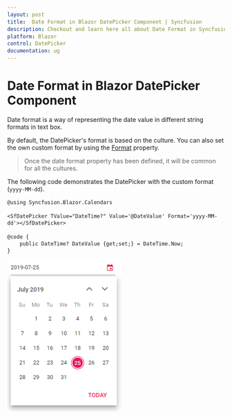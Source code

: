 ```yaml
---
layout: post
title:  Date Format in Blazor DatePicker Component | Syncfusion
description: Checkout and learn here all about Date Format in Syncfusion Blazor DatePicker component and much more.
platform: Blazor
control: DatePicker
documentation: ug
---
```


#  Date Format in Blazor DatePicker Component

Date format is a way of representing the date value in different string formats in text box.

By default, the DatePicker's format is based on the culture. You can also set the own custom format by using the [Format](https://help.syncfusion.com/cr/blazor/Syncfusion.Blazor.Calendars.SfDatePicker-1.html#Syncfusion_Blazor_Calendars_SfDatePicker_1_Format) property.

> Once the date format property has been defined, it will be common for all the cultures.

The following code demonstrates the DatePicker with the custom format (`yyyy-MM-dd`).

```cshtml
@using Syncfusion.Blazor.Calendars

<SfDatePicker TValue="DateTime?" Value='@DateValue' Format='yyyy-MM-dd'></SfDatePicker>

@code {
    public DateTime? DateValue {get;set;} = DateTime.Now;
}
```



![Date Format in Blazor DatePicker](./images/blazor-datepicker-date-format.png)


